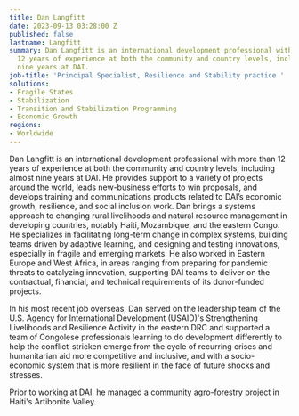 ```yaml
---
title: Dan Langfitt
date: 2023-09-13 03:28:00 Z
published: false
lastname: Langfitt
summary: Dan Langfitt is an international development professional with more than
  12 years of experience at both the community and country levels, including almost
  nine years at DAI.
job-title: 'Principal Specialist, Resilience and Stability practice '
solutions:
- Fragile States
- Stabilization
- Transition and Stabilization Programming
- Economic Growth
regions:
- Worldwide
---
```


Dan Langfitt is an international development professional with more than 12 years of experience at both the community and country levels, including almost nine years at DAI. He provides support to a variety of projects around the world, leads new-business efforts to win proposals, and develops training and communications products related to DAI’s economic growth, resilience, and social inclusion work. Dan brings a systems approach to changing rural livelihoods and natural resource management in developing countries, notably Haiti, Mozambique, and the eastern Congo. He specializes in facilitating long-term change in complex systems, building teams driven by adaptive learning, and designing and testing innovations, especially in fragile and emerging markets. He also worked in Eastern Europe and West Africa, in areas ranging from preparing for pandemic threats to catalyzing innovation, supporting DAI teams to deliver on the contractual, financial, and technical requirements of its donor-funded projects. 

In his most recent job overseas, Dan served on the leadership team of the U.S. Agency for International Development (USAID)'s Strengthening Livelihoods and Resilience Activity in the eastern DRC and supported a team of Congolese professionals learning to do development differently to help the conflict-stricken emerge from the cycle of recurring crises and humanitarian aid more competitive and inclusive, and with a socio-economic system that is more resilient in the face of future shocks and stresses. 

Prior to working at DAI, he managed a community agro-forestry project in Haiti's Artibonite Valley. 
